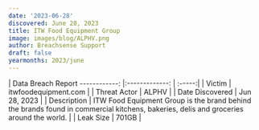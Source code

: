 ```yaml
---
date: '2023-06-28'
discovered: June 28, 2023
title: ITW Food Equipment Group
image: images/blog/ALPHV.png
author: Breachsense Support
draft: false
yearmonths: 2023/june
---
```



| Data Breach Report
------------:     |:-------------:    | :-----:|
| Victim      | itwfoodequipment.com      | 
| Threat Actor      | ALPHV      | 
| Date Discovered      | Jun 28, 2023      | 
| Description      | ITW Food Equipment Group is the brand behind the brands found in commercial kitchens, bakeries, delis and groceries around the world.      | 
| Leak Size      | 701GB      | 

